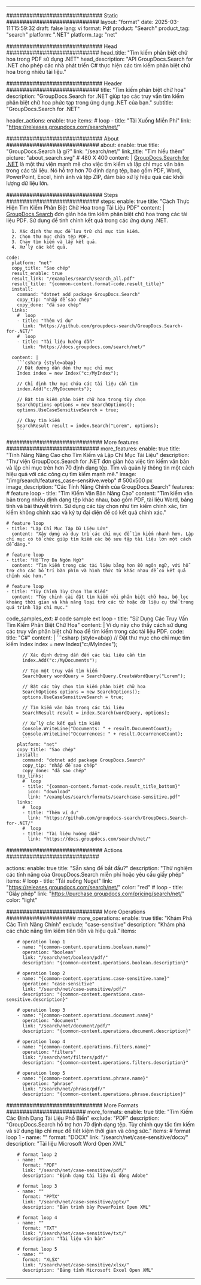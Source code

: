 
---
############################# Static ############################
layout: "format"
date:  2025-03-11T15:59:32
draft: false
lang: vi
format: Pdf
product: "Search"
product_tag: "search"
platform: ".NET"
platform_tag: "net"

############################# Head ############################
head_title: "Tìm kiếm phân biệt chữ hoa trong PDF sử dụng .NET"
head_description: "API GroupDocs.Search for .NET cho phép các nhà phát triển C# thực hiện các tìm kiếm phân biệt chữ hoa trong nhiều tài liệu."

############################# Header ############################
title: "Tìm kiếm phân biệt chữ hoa" 
description: "GroupDocs.Search for .NET giúp tạo các truy vấn tìm kiếm phân biệt chữ hoa phức tạp trong ứng dụng .NET của bạn."
subtitle: "GroupDocs.Search for .NET" 

header_actions:
  enable: true
  items:
    #  loop
    - title: "Tải Xuống Miễn Phí"
      link: "https://releases.groupdocs.com/search/net/"
      
############################# About ############################
about:
    enable: true
    title: "GroupDocs.Search là gì?"
    link: "/search/net/"
    link_title: "Tìm hiểu thêm"
    picture: "about_search.svg" # 480 X 400
    content: |
       [GroupDocs.Search for .NET](/search/net/) là một thư viện mạnh mẽ cho việc tìm kiếm và lập chỉ mục văn bản trong các tài liệu. Nó hỗ trợ hơn 70 định dạng tệp, bao gồm PDF, Word, PowerPoint, Excel, hình ảnh và tệp ZIP, đảm bảo xử lý hiệu quả các khối lượng dữ liệu lớn.

############################# Steps ############################
steps:
    enable: true
    title: "Cách Thực Hiện Tìm Kiếm Phân Biệt Chữ Hoa trong Tài Liệu PDF"
    content: |
      [GroupDocs.Search](/search/net/) đơn giản hóa tìm kiếm phân biệt chữ hoa trong các tài liệu PDF. Sử dụng để tinh chỉnh kết quả trong các ứng dụng .NET.
      
      1. Xác định thư mục để lưu trữ chỉ mục tìm kiếm.
      2. Chọn thư mục chứa tệp PDF.
      3. Chạy tìm kiếm và lấy kết quả.
      4. Xử lý các kết quả.
   
    code:
      platform: "net"
      copy_title: "Sao chép"
      result_enable: true
      result_link: "/examples/search/search_all.pdf"
      result_title: "{common-content.format-code.result_title}"
      install:
        command: "dotnet add package GroupDocs.Search"
        copy_tip: "nhấp để sao chép"
        copy_done: "đã sao chép"
      links:
        #  loop
        - title: "Thêm ví dụ"
          link: "https://github.com/groupdocs-search/GroupDocs.Search-for-.NET/"
        #  loop
        - title: "Tài liệu hướng dẫn"
          link: "https://docs.groupdocs.com/search/net/"
          
      content: |
        ```csharp {style=abap}
        // Đặt đường dẫn đến thư mục chỉ mục
        Index index = new Index("c:/MyIndex");

        // Chỉ định thư mục chứa các tài liệu cần tìm
        index.Add("c:/MyDocuments");

        // Bật tìm kiếm phân biệt chữ hoa trong tùy chọn
        SearchOptions options = new SearchOptions();
        options.UseCaseSensitiveSearch = true;

        // Chạy tìm kiếm
        SearchResult result = index.Search("Lorem", options);
        ```            

############################# More features ############################
more_features:
  enable: true
  title: "Tính Năng Nâng Cao cho Tìm Kiếm và Lập Chỉ Mục Tài Liệu"
  description: "Thư viện GroupDocs.Search for .NET đơn giản hóa việc tìm kiếm văn bản và lập chỉ mục trên hơn 70 định dạng tệp. Tìm và quản lý thông tin một cách hiệu quả với các công cụ tìm kiếm mạnh mẽ."
  image: "/img/search/features_case-sensitive.webp" # 500x500 px
  image_description: "Các Tính Năng Chính của GroupDocs.Search"
  features:
    # feature loop
    - title: "Tìm Kiếm Văn Bản Nâng Cao"
      content: "Tìm kiếm văn bản trong nhiều định dạng tệp khác nhau, bao gồm PDF, tài liệu Word, bảng tính và bài thuyết trình. Sử dụng các tùy chọn như tìm kiếm chính xác, tìm kiếm không chính xác và ký tự đại diện để có kết quả chính xác."

    # feature loop
    - title: "Lập Chỉ Mục Tập Dữ Liệu Lớn"
      content: "Xây dựng và duy trì các chỉ mục để tìm kiếm nhanh hơn. Lập chỉ mục có tổ chức giúp tìm kiếm các bộ sưu tập tài liệu lớn một cách dễ dàng."

    # feature loop
    - title: "Hỗ Trợ Đa Ngôn Ngữ"
      content: "Tìm kiếm trong các tài liệu bằng hơn 80 ngôn ngữ, với hỗ trợ cho các bố trí bàn phím và hình thức từ khác nhau để có kết quả chính xác hơn."

    # feature loop
    - title: "Tùy Chỉnh Tùy Chọn Tìm Kiếm"
      content: "Tùy chỉnh cài đặt tìm kiếm với phân biệt chữ hoa, bộ lọc khoảng thời gian và khả năng loại trừ các từ hoặc dữ liệu cụ thể trong quá trình lập chỉ mục."
      
  code_samples_ext:
    # code sample ext loop
    - title: "Sử Dụng Các Truy Vấn Tìm Kiếm Phân Biệt Chữ Hoa"
      content: |
        Ví dụ này cho thấy cách sử dụng các truy vấn phân biệt chữ hoa để tìm kiếm trong các tài liệu PDF.
      code:
        title: "C#"
        content: |
          ```csharp {style=abap}
          // Đặt thư mục cho chỉ mục tìm kiếm
          Index index = new Index("c:/MyIndex");
              
          // Xác định đường dẫn đến các tài liệu cần tìm
          index.Add("c:/MyDocuments");

          // Tạo một truy vấn tìm kiếm
          SearchQuery wordQuery = SearchQuery.CreateWordQuery("Lorem");

          // Bật các tùy chọn tìm kiếm phân biệt chữ hoa
          SearchOptions options = new SearchOptions();
          options.UseCaseSensitiveSearch = true;

          // Tìm kiếm văn bản trong các tài liệu
          SearchResult result = index.Search(wordQuery, options);
          
          // Xử lý các kết quả tìm kiếm
          Console.WriteLine("Documents: " + result.DocumentCount);
          Console.WriteLine("Occurrences: " + result.OccurrenceCount);
          ```
        platform: "net"
        copy_title: "Sao chép"
        install:
          command: "dotnet add package GroupDocs.Search"
          copy_tip: "nhấp để sao chép"
          copy_done: "đã sao chép"
        top_links:
          #  loop
          - title: "{common-content.format-code.result_title_bottom}"
            icon: "download"
            link: "/examples/search/formats/searchcase-sensitive.pdf"
        links:
          #  loop
          - title: "Thêm ví dụ"
            link: "https://github.com/groupdocs-search/GroupDocs.Search-for-.NET/"
          #  loop
          - title: "Tài liệu hướng dẫn"
            link: "https://docs.groupdocs.com/search/net/"
            

            


############################# Actions ############################

actions:
  enable: true
  title: "Sẵn sàng để bắt đầu?"
  description: "Thử nghiệm các tính năng của GroupDocs.Search miễn phí hoặc yêu cầu giấy phép"
  items:
    #  loop
    - title: "Tải xuống Nuget"
      link: "https://releases.groupdocs.com/search/net/"
      color: "red"
        #  loop
    - title: "Giấy phép"
      link: "https://purchase.groupdocs.com/pricing/search/net/"
      color: "light"


############################# More Operations #####################
more_operations:
    enable: true
    title: "Khám Phá Các Tính Năng Chính"
    exclude: "case-sensitive"
    description: "Khám phá các chức năng tìm kiếm tiên tiến và hiệu quả."
    items: 
          
        # operation loop 1
        - name: "{common-content.operations.boolean.name}"
          operation: "boolean"
          link: "/search/net/boolean/pdf/"
          description: "{common-content.operations.boolean.description}"

        # operation loop 2
        - name: "{common-content.operations.case-sensitive.name}"
          operation: "case-sensitive"
          link: "/search/net/case-sensitive/pdf/"
          description: "{common-content.operations.case-sensitive.description}"

        # operation loop 3
        - name: "{common-content.operations.document.name}"
          operation: "document"
          link: "/search/net/document/pdf/"
          description: "{common-content.operations.document.description}"

        # operation loop 4
        - name: "{common-content.operations.filters.name}"
          operation: "filters"
          link: "/search/net/filters/pdf/"
          description: "{common-content.operations.filters.description}"

        # operation loop 5
        - name: "{common-content.operations.phrase.name}"
          operation: "phrase"
          link: "/search/net/phrase/pdf/"
          description: "{common-content.operations.phrase.description}"
          
        
          
############################# More Formats ########################
more_formats:
    enable: true
    title: "Tìm Kiếm Các Định Dạng Tài Liệu Phổ Biến"
    exclude: "PDF"
    description: "GroupDocs.Search hỗ trợ hơn 70 định dạng tệp. Tùy chỉnh quy tắc tìm kiếm và sử dụng lập chỉ mục để tiết kiệm thời gian và công sức."
    items: 
        # format loop 1
        - name: ""
          format: "DOCX"
          link: "/search/net/case-sensitive/docx/"
          description: "Tài liệu Microsoft Word Open XML"
          
        # format loop 2
        - name: ""
          format: "PDF"
          link: "/search/net/case-sensitive/pdf/"
          description: "Định dạng tài liệu di động Adobe"
          
        # format loop 3
        - name: ""
          format: "PPTX"
          link: "/search/net/case-sensitive/pptx/"
          description: "Bản trình bày PowerPoint Open XML"

        # format loop 4
        - name: ""
          format: "TXT"
          link: "/search/net/case-sensitive/txt/"
          description: "Tài liệu văn bản"
          
        # format loop 5
        - name: ""
          format: "XLSX"
          link: "/search/net/case-sensitive/xlsx/"
          description: "Bảng tính Microsoft Excel Open XML"
  

---